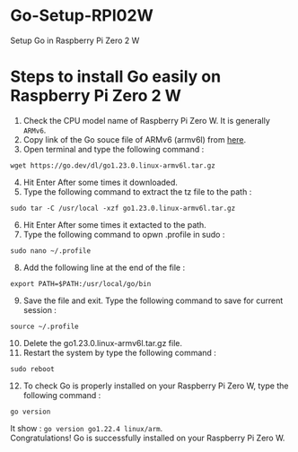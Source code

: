 # Go-Setup-RPI02W
Setup Go in Raspberry Pi Zero 2 W

# Steps to install Go easily on Raspberry Pi Zero 2 W
1. Check the CPU model name of Raspberry Pi Zero W. It is generally `ARMv6`.
2. Copy link of the Go souce file of ARMv6 (armv6l) from [here](https://go.dev/dl/).
3. Open terminal and type the following command :
```
wget https://go.dev/dl/go1.23.0.linux-armv6l.tar.gz
```
4. Hit Enter
After some times it downloaded.
5. Type the following command to extract the tz file to the path :
```
sudo tar -C /usr/local -xzf go1.23.0.linux-armv6l.tar.gz
```
6. Hit Enter
After some times it extacted to the path.
7. Type the following command to opwn .profile in sudo :
```
sudo nano ~/.profile
```
8. Add the following line at the end of the file :
```
export PATH=$PATH:/usr/local/go/bin
```
9. Save the file and exit.
Type the following command to save for current session :
```
source ~/.profile
```
10. Delete the go1.23.0.linux-armv6l.tar.gz file.
11. Restart the system by type the following command :
```
sudo reboot
```
12. To check Go is properly installed on your Raspberry Pi Zero W, type the following command :
```
go version
```
It show : `go version go1.22.4 linux/arm`.<br>
Congratulations! Go is successfully installed on your Raspberry Pi Zero W.
